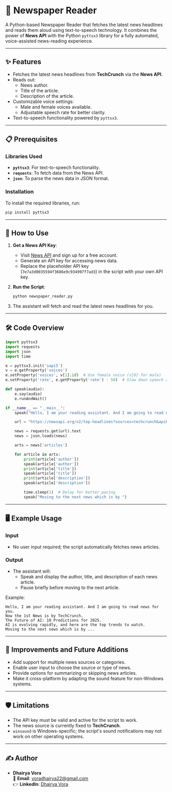 # 📰 Newspaper Reader

A Python-based Newspaper Reader that fetches the latest news headlines and reads them aloud using text-to-speech technology. It combines the power of **News API** with the Python `pyttsx3` library for a fully automated, voice-assisted news-reading experience.  

---

## ✨ Features

- Fetches the latest news headlines from **TechCrunch** via the **News API**.
- Reads out:
  - News author.
  - Title of the article.
  - Description of the article.
- Customizable voice settings:
  - Male and female voices available.
  - Adjustable speech rate for better clarity.
- Text-to-speech functionality powered by `pyttsx3`.

---

## 📋 Prerequisites

### Libraries Used
- **`pyttsx3`**: For text-to-speech functionality.
- **`requests`**: To fetch data from the News API.
- **`json`**: To parse the news data in JSON format.

### Installation
To install the required libraries, run:
```bash
pip install pyttsx3 
```

---

## 🚀 How to Use

1. **Get a News API Key**:
   - Visit [News API](https://newsapi.org/) and sign up for a free account.
   - Generate an API key for accessing news data.
   - Replace the placeholder API key (`7e7a3d0035594f3686e9c934997f7ad3`) in the script with your own API key.

2. **Run the Script**:
   ```bash
   python newspaper_reader.py
   ```

3. The assistant will fetch and read the latest news headlines for you.

---

## 🛠️ Code Overview

```python
import pyttsx3
import requests
import json
import time

e = pyttsx3.init('sapi5')
v = e.getProperty('voices')
e.setProperty('voices', v[1].id)  # Use female voice (v[0] for male)
e.setProperty('rate', e.getProperty('rate') - 50)  # Slow down speech rate

def speak(audio):
    e.say(audio)
    e.runAndWait()

if __name__ == "__main__":
    speak("Hello, I am your reading assistant. And I am going to read news for you. Now the 1st News is by")

    url = "https://newsapi.org/v2/top-headlines?sources=techcrunch&apiKey=YOUR_API_KEY"

    news = requests.get(url).text
    news = json.loads(news)

    arts = news['articles']

    for article in arts:
        print(article['author'])
        speak(article['author'])
        print(article['title'])
        speak(article['title'])
        print(article['description'])
        speak(article['description'])

        time.sleep(1)  # Delay for better pacing
        speak("Moving to the next news which is by ")
```

---

## 🖥️ Example Usage

### Input
- No user input required; the script automatically fetches news articles.

### Output
- The assistant will:
  - Speak and display the author, title, and description of each news article.
  - Pause briefly before moving to the next article.

Example:
```
Hello, I am your reading assistant. And I am going to read news for you. 
Now the 1st News is by TechCrunch.
The Future of AI: 10 Predictions for 2025.
AI is evolving rapidly, and here are the top trends to watch.
Moving to the next news which is by ...
```

---

## 📅 Improvements and Future Additions

- Add support for multiple news sources or categories.
- Enable user input to choose the source or type of news.
- Provide options for summarizing or skipping news articles.
- Make it cross-platform by adapting the sound feature for non-Windows systems.

---

## 🛡️ Limitations

- The API key must be valid and active for the script to work.
- The news source is currently fixed to **TechCrunch**.
- `winsound` is Windows-specific; the script's sound notifications may not work on other operating systems.

---

## ✍️ Author

- **Dhairya Vora**  
  📧 **Email**: voradhairya22@gmail.com <br>
  👉 **LinkedIn**: [Dhairya Vora](https://www.linkedin.com/in/dhairya-vora-475577275)
